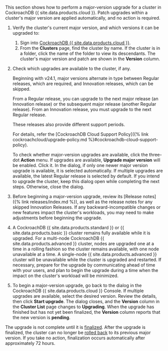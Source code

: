 This section shows how to perform a major-version upgrade for a cluster in CockroachDB {{ site.data.products.cloud }}. Patch upgrades within a cluster's major version are applied automatically, and no action is required.

1. Verify the cluster's current major version, and which versions it can be upgraded to:
    1. Sign into [CockroachDB {{ site.data.products.cloud }}](https://cockroachlabs.cloud).
    1. From the **Clusters** page, find the cluster by name. If the cluster is in a folder, click the name of the folder to view its descendants. The cluster's major version and patch are shown in the **Version** column.
1. Check which upgrades are available to the cluster, if any.

    Beginning with v24.1, major versions alternate in type between Regular releases, which are required, and Innovation releases, which can be skipped.

    From a Regular release, you can upgrade to the next major release (an Innovation release) or the subsequent major release (another Regular release). From an Innovation release, you must upgrade to the next Regular release.

    These releases also provide different support periods.

    For details, refer the [CockroachDB Cloud Support Policy]({% link cockroachcloud/upgrade-policy.md %}#cockroachdb-cloud-support-policy).

    To check whether major-version upgrades are available, click the three-dot **Action** menu. If upgrades are available, **Upgrade major version** will be enabled. Click it. In the dialog, if only one newer major version upgrade is available, it is selected automatically. If multiple upgrades are available, the latest Regular release is selected by default. If you intend to upgrade the cluster, keep this dialog open while completing the next steps. Otherwise, close the dialog.
1. Before beginning a major-version upgrade, review its [Release notes]({% link releases/index.md %}), as well as the release notes for any skipped Innovation Releases. If any backward-incompatible changes or new features impact the cluster's workloads, you may need to make adjustments before beginning the upgrade.
1. A CockroachDB {{ site.data.products.standard }} or {{ site.data.products.basic }} cluster remains fully available while it is upgraded. For a multi-node CockroachDB {{ site.data.products.advanced }} cluster, nodes are upgraded one at a time in a rolling fashion so the cluster remains available, with one node unavailable at a time. A single-node {{ site.data.products.advanced }} cluster will be unavailable while the cluster is upgraded and restarted. If necessary, prepare for the upgrade by communicating ahead of time with your users, and plan to begin the upgrade during a time when the impact on the cluster's workload will be minimized.
1. To begin a major-version upgrade, go back to the dialog in the CockroachDB {{ site.data.products.cloud }} Console. If multiple upgrades are available, select the desired version. Review the details, then click **Start upgrade**. The dialog closes, and the **Version** column in the **Cluster List** page changes to **Upgrading**. When the upgrade has finished but has not yet been finalized, the **Version** column reports that the new version is **pending**.

The upgrade is not complete until it is [finalized](#finalize-a-major-version-upgrade-manually). After the upgrade is finalized, the cluster can no longer be [rolled back](#roll-back-a-major-version-upgrade) to its previous major version. If you take no action, finalization occurs automatically after approximately 72 hours.
